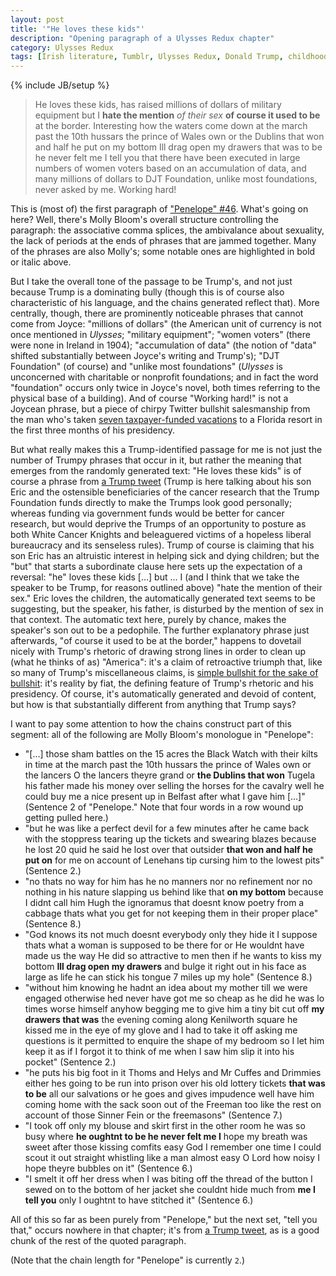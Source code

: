 ```yaml
---
layout: post
title: '"He loves these kids"'
description: "Opening paragraph of a Ulysses Redux chapter"
category: Ulysses Redux
tags: [Irish literature, Tumblr, Ulysses Redux, Donald Trump, childhood, James Joyce, Ulysses (novel)]
---
```

{% include JB/setup %}

<blockquote>
<p>He loves these kids, has raised millions of dollars of military equipment but I <strong>hate the mention</strong> <i>of their sex</i> <strong>of course it used to be</strong> at the border. Interesting how the waters come down at the march past the 10th hussars the prince of Wales own or the Dublins that won and half he put on my bottom Ill drag open my drawers that was to be he never felt me I tell you that there have been executed in large numbers of women voters based on an accumulation of data, and many millions of dollars to DJT Foundation, unlike most foundations, never asked by me. Working hard!</p>
</blockquote>

This is (most of) the first paragraph of <a rel="me muse" href="http://ulyssesredux.tumblr.com/post/159561118695/penelope">&quot;Penelope&quot; #46</a>. What's going on here? Well, there's Molly Bloom's overall structure controlling the paragraph: the associative comma splices, the ambivalance about sexuality, the lack of periods at the ends of phrases that are jammed together. Many of the phrases are also Molly's; some notable ones are highlighted in bold or italic above.

But I take the overall tone of the passage to be Trump's, and not just because Trump is a dominating bully (though this is of course also characteristic of his language, and the chains generated reflect that). More centrally, though, there are prominently noticeable phrases that cannot come from Joyce: &quot;millions of dollars&quot; (the American unit of currency is not once mentioned in <i>Ulysses</i>; &quot;military equipment&quot;; &quot;women voters&quot; (there were none in Ireland in 1904); &quot;accumulation of data&quot; (the notion of &quot;data&quot; shifted substantially between Joyce's writing and Trump's); &quot;DJT Foundation&quot; (of course) and &quot;unlike most foundations&quot; (<i>Ulysses</i> is unconcerned with charitable or nonprofit foundations; and in fact the word &quot;foundation&quot; occurs only twice in Joyce's novel, both times referring to the physical base of a building). And of course "Working hard!" is not a Joycean phrase, but a piece of chirpy Twitter bullshit salesmanship from the man who's taken <a rel="muse" href="http://www.townandcountrymag.com/society/politics/news/a9923/doanld-trump-mar-a-lago/">seven taxpayer-funded vacations</a> to a Florida resort in the first three months of his presidency. 

But what really makes this a Trump-identified passage for me is not just the number of Trumpy phrases that occur in it, but rather the meaning that emerges from the randomly generated text: "He loves these kids" is of course a phrase from <a rel="nofollow" href="https://twitter.com/realDonaldTrump/status/812266152684650496">a Trump tweet</a> (Trump is here talking about his son Eric and the ostensible beneficiaries of the cancer research that the Trump Foundation funds directly to make the Trumps look good personally; whereas funding via government funds would be better for cancer research, but would deprive the Trumps of an opportunity to posture as both White Cancer Knights and beleaguered victims of a hopeless liberal bureaucracy and its senseless rules). Trump of course is claiming that his son Eric has an altruistic interest in helping sick and dying children; but the "but" that starts a subordinate clause here sets up the expectation of a reversal: "he" loves these kids […] but … I (and I think that we take the speaker to be Trump, for reasons outlined above) "hate the mention of their sex." Eric loves the children, the automatically generated text seems to be suggesting, but the speaker, his father, is disturbed by the mention of sex in that context. The automatic text here, purely by chance, makes the speaker's son out to be a pedophile. The further explanatory phrase just afterwards, "of course it used to be at the border," happens to dovetail nicely with Trump's rhetoric of drawing strong lines in order to clean up (what he thinks of as) "America": it's a claim of retroactive triumph that, like so many of Trump's miscellaneous claims, is <a rel="muse" href="http://www.slate.com/articles/news_and_politics/politics/2017/03/the_mainstream_media_finally_figured_out_how_to_cover_trump_s_lies.html">simple bullshit for the sake of bullshit</a>: it's reality by fiat, the defining feature of Trump's rhetoric and his presidency. Of course, it's automatically generated and devoid of content, but how is that substantially different from anything that Trump says?

I want to pay some attention to how the chains construct part of this segment: all of the following are Molly Bloom's monologue in &quot;Penelope&quot;:

* "[…] those sham battles on the 15 acres the Black Watch with their kilts in time at the march past the 10th hussars the prince of Wales own or the lancers O the lancers theyre grand or <strong>the Dublins that won</strong> Tugela his father made his money over selling the horses for the cavalry well he could buy me a nice present up in Belfast after what I gave him […]" (Sentence 2 of "Penelope." Note that four words in a row wound up getting pulled here.)
* "but he was like a perfect devil for a few minutes after he came back with the stoppress tearing up the tickets and swearing blazes because he lost 20 quid he said he lost over that outsider <strong>that won and half he put on</strong> for me on account of Lenehans tip cursing him to the lowest pits" (Sentence 2.)
* "no thats no way for him has he no manners nor no refinement nor no nothing in his nature slapping us behind like that <strong>on my bottom</strong> because I didnt call him Hugh the ignoramus that doesnt know poetry from a cabbage thats what you get for not keeping them in their proper place" (Sentence 8.)
* "God knows its not much doesnt everybody only they hide it I suppose thats what a woman is supposed to be there for or He wouldnt have made us the way He did so attractive to men then if he wants to kiss my bottom <strong>Ill drag open my drawers</strong> and bulge it right out in his face as large as life he can stick his tongue 7 miles up my hole" (Sentence 8.)
* "without him knowing he hadnt an idea about my mother till we were engaged otherwise hed never have got me so cheap as he did he was lo times worse himself anyhow begging me to give him a tiny bit cut off <strong>my drawers that was</strong> the evening coming along Kenilworth square he kissed me in the eye of my glove and I had to take it off asking me questions is it permitted to enquire the shape of my bedroom so I let him keep it as if I forgot it to think of me when I saw him slip it into his pocket" (Sentence 2.)
* "he puts his big foot in it Thoms and Helys and Mr Cuffes and Drimmies either hes going to be run into prison over his old lottery tickets <strong>that was to be</strong> all our salvations or he goes and gives impudence well have him coming home with the sack soon out of the Freeman too like the rest on account of those Sinner Fein or the freemasons" (Sentence 7.)
* "I took off only my blouse and skirt first in the other room he was so busy where <strong>he oughtnt to be he never felt me I</strong> hope my breath was sweet after those kissing comfits easy God I remember one time I could scout it out straight whistling like a man almost easy O Lord how noisy I hope theyre bubbles on it" (Sentence 6.)
* "I smelt it off her dress when I was biting off the thread of the button I sewed on to the bottom of her jacket she couldnt hide much from <strong>me I tell you</strong> only I oughtnt to have stitched it" (Sentence 6.)

All of this so far as been purely from "Penelope," but the next set, "tell you that," occurs nowhere in that chapter; it's from <a rel="nofollow" href="https://twitter.com/realDonaldTrump/status/839116941956640768">a Trump tweet</a>, as is a good chunk of the rest of the quoted paragraph.

(Note that the chain length for "Penelope" is currently `2`.)